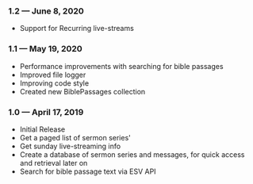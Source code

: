 ### 1.2  —  June 8, 2020
- Support for Recurring live-streams

### 1.1  —  May 19, 2020
- Performance improvements with searching for bible passages
- Improved file logger
- Improving code style
- Created new BiblePassages collection

### 1.0  —  April 17, 2019
- Initial Release
- Get a paged list of sermon series'
- Get sunday live-streaming info
- Create a database of sermon series and messages, for quick access and retrieval later on
- Search for bible passage text via ESV API

